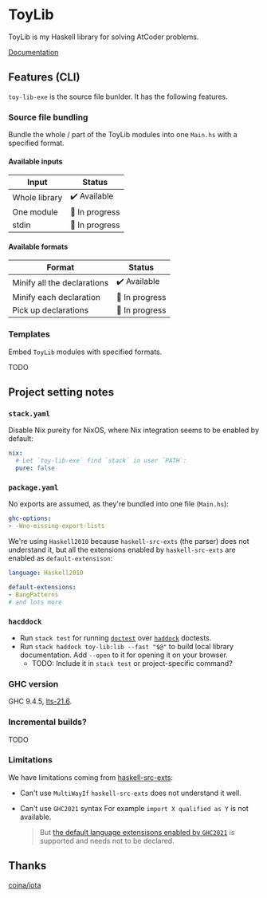 # ToyLib

ToyLib is my Haskell library for solving AtCoder problems.

[Documentation](https://toyboot4e.github.io/toy-lib/)

## Features (CLI)

`toy-lib-exe` is the source file bunlder. It has the following features.

### Source file bundling

Bundle the whole / part of the ToyLib modules into one `Main.hs` with a specified format.

#### Available inputs

| Input         | Status                       |
|---------------|------------------------------|
| Whole library | :heavy_check_mark: Available |
| One module    | :construction: In progress   |
| stdin         | :construction: In progress   |

#### Available formats

| Format                      | Status                       |
|-----------------------------|------------------------------|
| Minify all the declarations | :heavy_check_mark: Available |
| Minify each declaration     | :construction: In progress   |
| Pick up declarations        | :construction: In progress   |

### Templates

Embed `ToyLib` modules with specified formats.

TODO

## Project setting notes

### `stack.yaml`

Disable Nix pureity for NixOS, where Nix integration seems to be enabled by default:

```yaml
nix:
  # Let `toy-lib-exe` find `stack` in user `PATH`:
  pure: false
```

### `package.yaml`

No exports are assumed, as they're bundled into one file (`Main.hs`):

```yaml
ghc-options:
- -Wno-missing-export-lists
```

We're using `Haskell2010` because `haskell-src-exts` (the parser) does not understand it, but all the extensions enabled by `haskell-src-exts` are enabled as `default-extensison`:

```yaml
language: Haskell2010

default-extensions:
- BangPatterns
# and lots more
```

### `hacddock`

- Run `stack test` for running [`doctest`] over [`haddock`] doctests.
- Run `stack haddock toy-lib:lib --fast "$@"` to build local library documentation. Add `--open` to it for opening it on your browser.
  - TODO: Include it in `stack test` or project-specific command?

[`doctest`]: https://github.com/sol/doctest
[`haddock`]: https://haskell-haddock.readthedocs.io/en/latest/

### GHC version

GHC 9.4.5, [lts-21.6](https://www.stackage.org/lts-21.6).

### Incremental builds?

TODO

### Limitations

We have limitations coming from [haskell-src-exts](https://github.com/haskell-suite/haskell-src-exts):

- Can't use `MultiWayIf`
  `haskell-src-exts` does not understand it well.

- Can't use `GHC2021` syntax
  For example `import X qualified as Y` is not available.
  > But [the default language extensisons enabled by `GHC2021`](https://ghc.gitlab.haskell.org/ghc/doc/users_guide/exts/control.html#extension-GHC2021) is supported and needs not to be declared.

## Thanks

[cojna/iota](https://github.com/cojna/iota)

